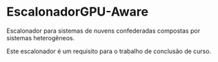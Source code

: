 # EscalonadorGPU-Aware
Escalonador para sistemas de nuvens confederadas compostas por sistemas heterogêneos.

Este escalonador é um requisito para o trabalho de conclusão de curso.
